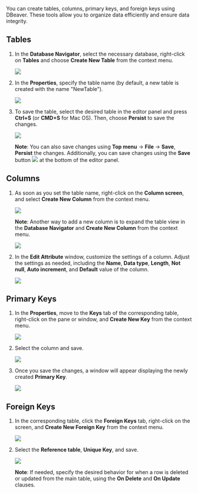 
You can create tables, columns, primary keys, and foreign keys using DBeaver. These tools allow you to organize data efficiently and ensure data integrity.  


## Tables
1. In the **Database Navigator**, select the necessary database, right-click on **Tables** and choose **Create New Table** from the context menu.  

   ![](images/tutorial_images/1_CreateNewTable.png)

2. In the **Properties**, specify the table name (by default, a new table is created with the name "NewTable").  

   ![](images/tutorial_images/2_NewTable_NoData.png)  

3. To save the table, select the desired table in the editor panel and press **Ctrl+S** (or **CMD+S** for Mac OS). Then, choose **Persist** to save the changes.  

   ![](images/tutorial_images/10_Table_Save.png)

   **Note**: You can also save changes using **Top menu** -> **File** -> **Save**, **Persist** the changes. Additionally, you can save changes using the **Save** button ![](images/tutorial_images/10b_SaveButton.png) at the bottom of the editor panel.

## Columns
1. As soon as you set the table name, right-click on the **Column screen**, and select **Create New Column** from the context menu.  

   ![](images/tutorial_images/4_RightClick_CreateNewColumn.png)

   **Note**: Another way to add a new column is to expand the table view in the **Database Navigator** and **Create New Column** from the context menu.  

   ![](images/tutorial_images/4a_ExpandTable_CreateNewColumn.png)  

2. In the **Edit Attribute** window, customize the settings of a column. Adjust the settings as needed, including the **Name**, **Data type**, **Length**, **Not null**, **Auto increment**, and **Default** value of the column.

   ![](images/tutorial_images/5_ColumnEdit.png)  

## Primary Keys
1. In the **Properties**, move to the **Keys** tab of the corresponding table, right-click on the pane or window, and **Create New Key** from the context menu.  

   ![](images/tutorial_images/8_NewConstraint.png)  

2. Select the column and save.  

   ![](images/tutorial_images/9_PrimaryKey.png)  

3. Once you save the changes, a window will appear displaying the newly created **Primary Key**.  

   ![](images/tutorial_images/10a_TableAfterSaving.png)  

## Foreign Keys
1. In the corresponding table, click the **Foreign Keys** tab, right-click on the screen, and **Create New Foreign Key** from the context menu.  
  
   ![](images/tutorial_images/11_CreateNewForeignKey.png)  

2. Select the **Reference table**, **Unique Key**, and save.  

   ![](images/tutorial_images/11a_ForeignKey.png)  

   **Note**: If needed, specify the desired behavior for when a row is deleted or updated from the main table, using the **On Delete** and **On Update** clauses.